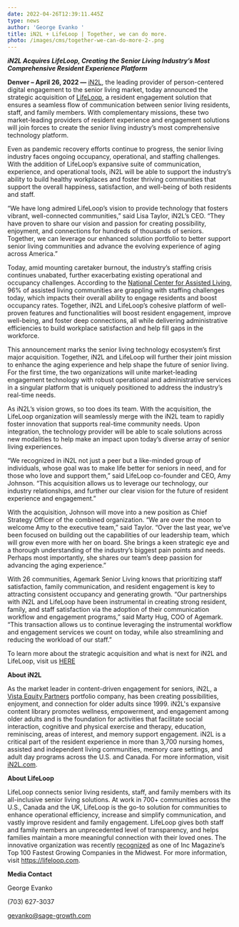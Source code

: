 ```yaml
---
date: 2022-04-26T12:39:11.445Z
type: news
author: 'George Evanko '
title: iN2L + LifeLoop | Together, we can do more.
photo: /images/cms/together-we-can-do-more-2-.png
---
```


**_iN2L Acquires LifeLoop, Creating the Senior Living Industry’s Most Comprehensive Resident Experience Platform_**

**Denver – April 26, 2022 —** [iN2L](https://in2l.com/), the leading provider of person-centered digital engagement to the senior living market, today announced the strategic acquisition of [LifeLoop,](https://lifeloop.com/our-story/) a resident engagement solution that ensures a seamless flow of communication between senior living residents, staff, and family members. With complementary missions, these two market-leading providers of resident experience and engagement solutions will join forces to create the senior living industry’s most comprehensive technology platform.

Even as pandemic recovery efforts continue to progress, the senior living industry faces ongoing occupancy, operational, and staffing challenges. With the addition of LifeLoop’s expansive suite of communication, experience, and operational tools, iN2L will be able to support the industry’s ability to build healthy workplaces and foster thriving communities that support the overall happiness, satisfaction, and well-being of both residents and staff.

“We have long admired LifeLoop’s vision to provide technology that fosters vibrant, well-connected communities,” said Lisa Taylor, iN2L’s CEO. “They have proven to share our vision and passion for creating possibility, enjoyment, and connections for hundreds of thousands of seniors. Together, we can leverage our enhanced solution portfolio to better support senior living communities and advance the evolving experience of aging across America.”

Today, amid mounting caretaker burnout, the industry’s staffing crisis continues unabated, further exacerbating existing operational and occupancy challenges. According to the [National Center for Assisted Living](https://www.ahcancal.org/News-and-Communications/Press-Releases/Pages/Survey-Nearly-Every-U-S--Nursing-Home-And-Assisted-Living-Community-Is-Facing-A-Workforce-Crisis.aspx), 96% of assisted living communities are grappling with staffing challenges today, which impacts their overall ability to engage residents and boost occupancy rates. Together, iN2L and LifeLoop’s cohesive platform of well-proven features and functionalities will boost resident engagement, improve well-being, and foster deep connections, all while delivering administrative efficiencies to build workplace satisfaction and help fill gaps in the workforce.

This announcement marks the senior living technology ecosystem’s first major acquisition. Together, iN2L and LifeLoop will further their joint mission to enhance the aging experience and help shape the future of senior living. For the first time, the two organizations will unite market-leading engagement technology with robust operational and administrative services in a singular platform that is uniquely positioned to address the industry’s real-time needs.

As iN2L’s vision grows, so too does its team. With the acquisition, the LifeLoop organization will seamlessly merge with the iN2L team to rapidly foster innovation that supports real-time community needs. Upon integration, the technology provider will be able to scale solutions across new modalities to help make an impact upon today’s diverse array of senior living experiences.

“We recognized in iN2L not just a peer but a like-minded group of individuals, whose goal was to make life better for seniors in need, and for those who love and support them,” said LifeLoop co-founder and CEO, Amy Johnson. “This acquisition allows us to leverage our technology, our industry relationships, and further our clear vision for the future of resident experience and engagement.”

With the acquisition, Johnson will move into a new position as Chief Strategy Officer of the combined organization. “We are over the moon to welcome Amy to the executive team,” said Taylor. “Over the last year, we’ve been focused on building out the capabilities of our leadership team, which will grow even more with her on board. She brings a keen strategic eye and a thorough understanding of the industry’s biggest pain points and needs. Perhaps most importantly, she shares our team’s deep passion for advancing the aging experience.”

With 26 communities, Agemark Senior Living knows that prioritizing staff satisfaction, family communication, and resident engagement is key to attracting consistent occupancy and generating growth. “Our partnerships with iN2L and LifeLoop have been instrumental in creating strong resident, family, and staff satisfaction via the adoption of their communication workflow and engagement programs,” said Marty Hug, COO of Agemark. “This transaction allows us to continue leveraging the instrumental workflow and engagement services we count on today, while also streamlining and reducing the workload of our staff.”

To learn more about the strategic acquisition and what is next for iN2L and LifeLoop, visit us [HERE]()

**About iN2L**

As the market leader in content-driven engagement for seniors, iN2L, a [Vista Equity Partners](https://www.vistaequitypartners.com/?utm_source=newswire&utm_medium=press_release&utm_campaign=press%20release&utm_term=Q2Y22) portfolio company, has been creating possibilities, enjoyment, and connection for older adults since 1999. iN2L's expansive content library promotes wellness, empowerment, and engagement among older adults and is the foundation for activities that facilitate social interaction, cognitive and physical exercise and therapy, education, reminiscing, areas of interest, and memory support engagement. iN2L is a critical part of the resident experience in more than 3,700 nursing homes, assisted and independent living communities, memory care settings, and adult day programs across the U.S. and Canada. For more information, visit [iN2L.com](https://in2l.com/).

**About LifeLoop**

LifeLoop connects senior living residents, staff, and family members with its all-inclusive senior living solutions. At work in 700+ communities across the U.S., Canada and the UK, LifeLoop is the go-to solution for communities to enhance operational efficiency, increase and simplify communication, and vastly improve resident and family engagement. LifeLoop gives both staff and family members an unprecedented level of transparency, and helps families maintain a more meaningful connection with their loved ones. The innovative organization was recently [recognized](https://lifeloop.com/blog/lifeloop-ranked-52-in-inc-magazines-fastest-growing-u-s-companies-in-the-midwest/) as one of Inc Magazine’s Top 100 Fastest Growing Companies in the Midwest. For more information, visit <https://lifeloop.com>.

**Media Contact**

George Evanko

(703) 627-3037

gevanko@sage-growth.com
